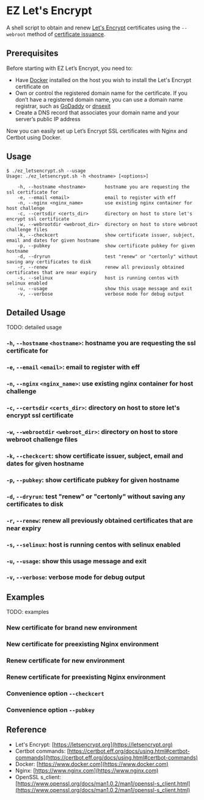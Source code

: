 # EZ Let's Encrypt

A shell script to obtain and renew [Let's Encrypt](https://letsencrypt.org) certificates using the `--webroot` method of [certificate issuance](https://certbot.eff.org/docs/using.html#webroot).

## Prerequisites

Before starting with EZ Let’s Encrypt, you need to:

- Have [Docker](https://docs.docker.com/get-docker/) installed on the host you wish to install the Let's Encrypt certificate on
- Own or control the registered domain name for the certificate. If you don’t have a registered domain name, you can use a domain name registrar, such as [GoDaddy](https://www.godaddy.com/domains/domain-name-search) or [dnsexit](https://www.dnsexit.com/)
- Create a DNS record that associates your domain name and your server’s public IP address

Now you can easily set up Let’s Encrypt SSL certificates with Nginx and Certbot using Docker.

## Usage

```console
$ ./ez_letsencrypt.sh --usage
Usage: ./ez_letsencrypt.sh -h <hostname> [<options>]

    -h, --hostname <hostname>       hostname you are requesting the ssl certificate for
    -e, --email <email>             email to register with eff
    -n, --nginx <nginx_name>        use existing nginx container for host challenge
    -c, --certsdir <certs_dir>      directory on host to store let's encrypt ssl certificate
    -w, --webrootdir <webroot_dir>  directory on host to store webroot challenge files
    -k, --checkcert                 show certificate issuer, subject, email and dates for given hostname
    -p, --pubkey                    show certificate pubkey for given hostname
    -d, --dryrun                    test "renew" or "certonly" without saving any certificates to disk
    -r, --renew                     renew all previously obtained certificates that are near expiry
    -s, --selinux                   host is running centos with selinux enabled
    -u, --usage                     show this usage message and exit
    -v, --verbose                   verbose mode for debug output

```

## Detailed Usage

TODO: detailed usage

### `-h`, `--hostname` `<hostname>`: hostname you are requesting the ssl certificate for

### `-e`, `--email` `<email>`: email to register with eff

### `-n`, `--nginx` `<nginx_name>`: use existing nginx container for host challenge

### `-c`, `--certsdir` `<certs_dir>`: directory on host to store let's encrypt ssl certificate

### `-w`, `--webrootdir` `<webroot_dir>`: directory on host to store webroot challenge files

### `-k`, `--checkcert`: show certificate issuer, subject, email and dates for given hostname

### `-p`, `--pubkey`: show certificate pubkey for given hostname

### `-d`, `--dryrun`: test "renew" or "certonly" without saving any certificates to disk

### `-r`, `--renew`: renew all previously obtained certificates that are near expiry

### `-s`, `--selinux`: host is running centos with selinux enabled

### `-u`, `--usage`: show this usage message and exit

### `-v`, `--verbose`: verbose mode for debug output

## Examples

TODO: examples

### New certificate for brand new environment

### New certificate for preexisting Nginx environment

### Renew certificate for new environment

### Renew certificate for preexisting Nginx environment

### Convenience option `--checkcert`

### Convenience option `--pubkey`


## Reference

- Let's Encrypt: [https://letsencrypt.org](https://letsencrypt.org)
- Certbot commands: [https://certbot.eff.org/docs/using.html#certbot-commands](https://certbot.eff.org/docs/using.html#certbot-commands)
- Docker: [https://www.docker.com](https://www.docker.com)
- Nginx: [https://www.nginx.com](https://www.nginx.com)
- OpenSSL s_client: [https://www.openssl.org/docs/man1.0.2/man1/openssl-s_client.html](https://www.openssl.org/docs/man1.0.2/man1/openssl-s_client.html)

